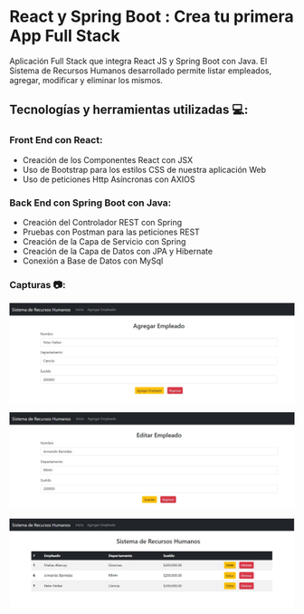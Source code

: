 # React y Spring Boot : Crea tu primera App Full Stack
Aplicación Full Stack que integra React JS y Spring Boot con Java. El Sistema de Recursos Humanos desarrollado permite listar empleados, agregar, modificar y eliminar los mismos.

## Tecnologías y herramientas utilizadas 💻:
### Front End con React:
<ul>
  <li>Creación de los Componentes React con JSX</li>
  <li>Uso de Bootstrap para los estilos CSS de nuestra aplicación Web</li>
  <li>Uso de peticiones Http Asíncronas con AXIOS</li>
</ul>

### Back End con Spring Boot con Java:
<ul>
  <li>Creación del Controlador REST con Spring</li>
  <li>Pruebas con Postman para las peticiones REST</li>
  <li>Creación de la Capa de Servicio con Spring</li>
  <li>Creación de la Capa  de Datos con JPA y Hibernate</li>
  <li>Conexión a Base de Datos con MySql</li>
</ul>

<h3>Capturas 📷:</h3>
<a href="https://raw.githubusercontent.com/matias9486/react_spring/main/screenshot/agregar_empleado.jpg" target="_blank"><img src="https://raw.githubusercontent.com/matias9486/react_spring/main/screenshot/agregar_empleado.jpg" alt="Agregar Empleado"></a>
<br>

<a href="https://raw.githubusercontent.com/matias9486/react_spring/main/screenshot/editar_empleado.jpg" target="_blank"><img src="https://raw.githubusercontent.com/matias9486/react_spring/main/screenshot/editar_empleado.jpg" alt="Editar Empleado"></a>
<br>

<a href="https://raw.githubusercontent.com/matias9486/react_spring/main/screenshot/listar_empleados.jpg" target="_blank"><img src="https://raw.githubusercontent.com/matias9486/react_spring/main/screenshot/listar_empleados.jpg" alt="Listar Empleados"></a>
<br>


